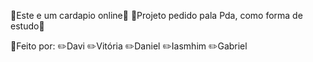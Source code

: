 🎇Este e um cardapio online🎇
🚩Projeto pedido pala Pda, como forma de estudo🚩

🔎Feito por:
✏️Davi
✏️Vitória
✏️Daniel
✏️Iasmhim
✏️Gabriel
